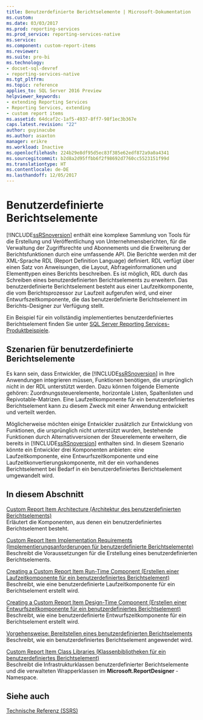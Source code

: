 ```yaml
---
title: Benutzerdefinierte Berichtselemente | Microsoft-Dokumentation
ms.custom: 
ms.date: 03/03/2017
ms.prod: reporting-services
ms.prod_service: reporting-services-native
ms.service: 
ms.component: custom-report-items
ms.reviewer: 
ms.suite: pro-bi
ms.technology:
- docset-sql-devref
- reporting-services-native
ms.tgt_pltfrm: 
ms.topic: reference
applies_to: SQL Server 2016 Preview
helpviewer_keywords:
- extending Reporting Services
- Reporting Services, extending
- custom report items
ms.assetid: 64dcaf2c-1af5-4937-8ff7-98f1ec3b367e
caps.latest.revision: "22"
author: guyinacube
ms.author: asaxton
manager: erikre
ms.workload: Inactive
ms.openlocfilehash: 224b29e8df95d5ec83f385e62edf872a9a0a4341
ms.sourcegitcommit: b2d8a2d95ffbb6f2f98692d7760cc5523151f99d
ms.translationtype: HT
ms.contentlocale: de-DE
ms.lasthandoff: 12/05/2017
---
```

# <a name="custom-report-items"></a>Benutzerdefinierte Berichtselemente
  [!INCLUDE[ssRSnoversion](../../includes/ssrsnoversion-md.md)] enthält eine komplexe Sammlung von Tools für die Erstellung und Veröffentlichung von Unternehmensberichten, für die Verwaltung der Zugriffsrechte und Abonnements und die Erweiterung der Berichtsfunktionen durch eine umfassende API. Die Berichte werden mit der XML-Sprache RDL (Report Definition Language) definiert. RDL verfügt über einen Satz von Anweisungen, die Layout, Abfrageinformationen und Elementtypen eines Berichts beschreiben. Es ist möglich, RDL durch das Schreiben eines benutzerdefinierten Berichtselements zu erweitern. Das benutzerdefinierte Berichtselement besteht aus einer Laufzeitkomponente, die vom Berichtsprozessor zur Laufzeit aufgerufen wird, und einer Entwurfszeitkomponente, die das benutzerdefinierte Berichtselement im Berichts-Designer zur Verfügung stellt.  
  
 Ein Beispiel für ein vollständig implementiertes benutzerdefiniertes Berichtselement finden Sie unter [SQL Server Reporting Services-Produktbeispiele](http://go.microsoft.com/fwlink/?LinkId=177889).  
  
## <a name="custom-report-item-scenarios"></a>Szenarien für benutzerdefinierte Berichtselemente  
 Es kann sein, dass Entwickler, die [!INCLUDE[ssRSnoversion](../../includes/ssrsnoversion-md.md)] in Ihre Anwendungen integrieren müssen, Funktionen benötigen, die ursprünglich nicht in der RDL unterstützt werden. Dazu können folgende Elemente gehören: Zuordnungssteuerelemente, horizontale Listen, Spaltenlisten und Repivotable-Matrizen. Eine Laufzeitkomponente für ein benutzerdefiniertes Berichtselement kann zu diesem Zweck mit einer Anwendung entwickelt und verteilt werden.  
  
 Möglicherweise möchten einige Entwickler zusätzlich zur Entwicklung von Funktionen, die ursprünglich nicht unterstützt wurden, bestehende Funktionen durch Alternativversionen der Steuerelemente erweitern, die bereits in [!INCLUDE[ssRSnoversion](../../includes/ssrsnoversion-md.md)] enthalten sind. In diesem Szenario könnte ein Entwickler drei Komponenten anbieten: eine Laufzeitkomponente, eine Entwurfszeitkomponente und eine Laufzeitkonvertierungskomponente, mit der ein vorhandenes Berichtselement bei Bedarf in ein benutzerdefiniertes Berichtselement umgewandelt wird.  
  
## <a name="in-this-section"></a>In diesem Abschnitt  
 [Custom Report Item Architecture (Architektur des benutzerdefinierten Berichtselements)](../../reporting-services/custom-report-items/custom-report-item-architecture.md)  
 Erläutert die Komponenten, aus denen ein benutzerdefiniertes Berichtselement besteht.  
  
 [Custom Report Item Implementation Requirements (Implementierungsanforderungen für benutzerdefinierte Berichtselemente)](../../reporting-services/custom-report-items/custom-report-item-implementation-requirements.md)  
 Beschreibt die Voraussetzungen für die Erstellung eines benutzerdefinierten Berichtselements.  
  
 [Creating a Custom Report Item Run-Time Component (Erstellen einer Laufzeitkomponente für ein benutzerdefiniertes Berichtselement)](../../reporting-services/custom-report-items/creating-a-custom-report-item-run-time-component.md)  
 Beschreibt, wie eine benutzerdefinierte Laufzeitkomponente für ein Berichtselement erstellt wird.  
  
 [Creating a Custom Report Item Design-Time Component (Erstellen einer Entwurfszeitkomponente für ein benutzerdefiniertes Berichtselement)](../../reporting-services/custom-report-items/creating-a-custom-report-item-design-time-component.md)  
 Beschreibt, wie eine benutzerdefinierte Entwurfszeitkomponente für ein Berichtselement erstellt wird.  
  
 [Vorgehensweise: Bereitstellen eines benutzerdefinierten Berichtselements](../../reporting-services/custom-report-items/how-to-deploy-a-custom-report-item.md)  
 Beschreibt, wie ein benutzerdefiniertes Berichtselement angewendet wird.  
  
 [Custom Report Item Class Libraries (Klassenbibliotheken für ein benutzerdefiniertes Berichtselement)](../../reporting-services/custom-report-items/custom-report-item-class-libraries.md)  
 Beschreibt die Infrastrukturklassen benutzerdefinierter Berichtselemente und die verwalteten Wrapperklassen im **Microsoft.ReportDesigner** -Namespace.  
  
## <a name="see-also"></a>Siehe auch  
 [Technische Referenz &#40;SSRS&#41;](../../reporting-services/technical-reference-ssrs.md)  
  
  
